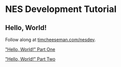 # NES Development Tutorial

## Hello, World!

Follow along at [timcheeseman.com/nesdev](http://timcheeseman.com/nesdev).

["Hello, World!" Part One](http://timcheeseman.com/nesdev/2016/01/18/hello-world-part-one.html)

["Hello, World!" Part Two](http://timcheeseman.com/nesdev/2016/01/22/hello-world-part-two.html)

